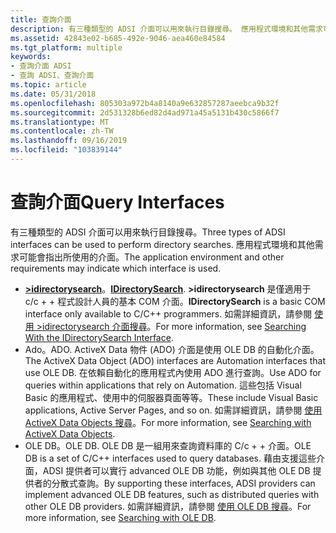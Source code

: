 ```yaml
---
title: 查詢介面
description: 有三種類型的 ADSI 介面可以用來執行目錄搜尋。 應用程式環境和其他需求可能會指出所使用的介面。
ms.assetid: 42843e02-b685-492e-9046-aea460e84584
ms.tgt_platform: multiple
keywords:
- 查詢介面 ADSI
- 查詢 ADSI、查詢介面
ms.topic: article
ms.date: 05/31/2018
ms.openlocfilehash: 805303a972b4a8140a9e632857287aeebca9b32f
ms.sourcegitcommit: 2d531328b6ed82d4ad971a45a5131b430c5866f7
ms.translationtype: MT
ms.contentlocale: zh-TW
ms.lasthandoff: 09/16/2019
ms.locfileid: "103839144"
---
```

# <a name="query-interfaces"></a><span data-ttu-id="f721b-106">查詢介面</span><span class="sxs-lookup"><span data-stu-id="f721b-106">Query Interfaces</span></span>

<span data-ttu-id="f721b-107">有三種類型的 ADSI 介面可以用來執行目錄搜尋。</span><span class="sxs-lookup"><span data-stu-id="f721b-107">Three types of ADSI interfaces can be used to perform directory searches.</span></span> <span data-ttu-id="f721b-108">應用程式環境和其他需求可能會指出所使用的介面。</span><span class="sxs-lookup"><span data-stu-id="f721b-108">The application environment and other requirements may indicate which interface is used.</span></span>

-   <span data-ttu-id="f721b-109">[**>idirectorysearch**](/windows/desktop/api/Iads/nn-iads-idirectorysearch)。</span><span class="sxs-lookup"><span data-stu-id="f721b-109">[**IDirectorySearch**](/windows/desktop/api/Iads/nn-iads-idirectorysearch).</span></span> <span data-ttu-id="f721b-110">**>idirectorysearch** 是僅適用于 c/c + + 程式設計人員的基本 COM 介面。</span><span class="sxs-lookup"><span data-stu-id="f721b-110">**IDirectorySearch** is a basic COM interface only available to C/C++ programmers.</span></span> <span data-ttu-id="f721b-111">如需詳細資訊，請參閱 [使用 >idirectorysearch 介面搜尋](searching-with-idirectorysearch.md)。</span><span class="sxs-lookup"><span data-stu-id="f721b-111">For more information, see [Searching With the IDirectorySearch Interface](searching-with-idirectorysearch.md).</span></span>
-   <span data-ttu-id="f721b-112">Ado。</span><span class="sxs-lookup"><span data-stu-id="f721b-112">ADO.</span></span> <span data-ttu-id="f721b-113">ActiveX Data 物件 (ADO) 介面是使用 OLE DB 的自動化介面。</span><span class="sxs-lookup"><span data-stu-id="f721b-113">The ActiveX Data Object (ADO) interfaces are Automation interfaces that use OLE DB.</span></span> <span data-ttu-id="f721b-114">在依賴自動化的應用程式內使用 ADO 進行查詢。</span><span class="sxs-lookup"><span data-stu-id="f721b-114">Use ADO for queries within applications that rely on Automation.</span></span> <span data-ttu-id="f721b-115">這些包括 Visual Basic 的應用程式、使用中的伺服器頁面等等。</span><span class="sxs-lookup"><span data-stu-id="f721b-115">These include Visual Basic applications, Active Server Pages, and so on.</span></span> <span data-ttu-id="f721b-116">如需詳細資訊，請參閱 [使用 ActiveX Data Objects 搜尋](searching-with-activex-data-objects-ado.md)。</span><span class="sxs-lookup"><span data-stu-id="f721b-116">For more information, see [Searching with ActiveX Data Objects](searching-with-activex-data-objects-ado.md).</span></span>
-   <span data-ttu-id="f721b-117">OLE DB。</span><span class="sxs-lookup"><span data-stu-id="f721b-117">OLE DB.</span></span> <span data-ttu-id="f721b-118">OLE DB 是一組用來查詢資料庫的 C/c + + 介面。</span><span class="sxs-lookup"><span data-stu-id="f721b-118">OLE DB is a set of C/C++ interfaces used to query databases.</span></span> <span data-ttu-id="f721b-119">藉由支援這些介面，ADSI 提供者可以實行 advanced OLE DB 功能，例如與其他 OLE DB 提供者的分散式查詢。</span><span class="sxs-lookup"><span data-stu-id="f721b-119">By supporting these interfaces, ADSI providers can implement advanced OLE DB features, such as distributed queries with other OLE DB providers.</span></span> <span data-ttu-id="f721b-120">如需詳細資訊，請參閱 [使用 OLE DB 搜尋](searching-with-ole-db.md)。</span><span class="sxs-lookup"><span data-stu-id="f721b-120">For more information, see [Searching with OLE DB](searching-with-ole-db.md).</span></span>

 

 




